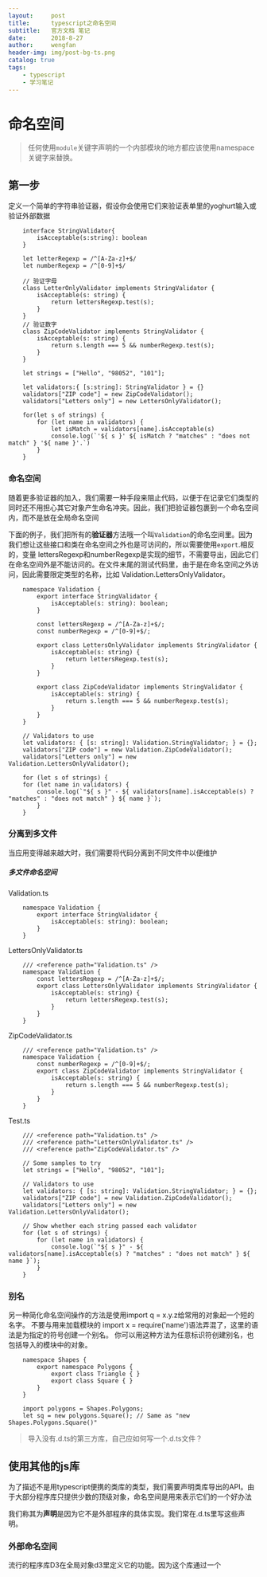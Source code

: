 ```yaml
---
layout:     post
title:      typescript之命名空间
subtitle:   官方文档 笔记
date:       2018-8-27
author:     wengfan
header-img: img/post-bg-ts.png
catalog: true
tags:
    - typescript
    - 学习笔记
---
```

# 命名空间
> 任何使用```module```关键字声明的一个内部模块的地方都应该使用namespace关键字来替换。

## 第一步
定义一个简单的字符串验证器，假设你会使用它们来验证表单里的yoghurt输入或验证外部数据
```
    interface StringValidator{
        isAcceptable(s:string): boolean
    }

    let letterRegexp = /^[A-Za-z]+$/
    let numberRegexp = /^[0-9]+$/

    // 验证字母
    class LetterOnlyValidator implements StringValidator {
        isAcceptable(s: string) {
            return lettersRegexp.test(s);
        }
    }
    // 验证数字
    class ZipCodeValidator implements StringValidator {
        isAcceptable(s: string) {
            return s.length === 5 && numberRegexp.test(s);
        }
    }

    let strings = ["Hello", "98052", "101"];

    let validators:{ [s:string]: StringValidator } = {}
    validators["ZIP code"] = new ZipCodeValidator();
    validators["Letters only"] = new LettersOnlyValidator();

    for(let s of strings) {
        for (let name in validators) {
            let isMatch = validators[name].isAcceptable(s)
            console.log(`'${ s }' ${ isMatch ? "matches" : "does not match" } '${ name }'.`)
        }
    }
```

### 命名空间

随着更多验证器的加入，我们需要一种手段来阻止代码，以便于在记录它们类型的同时还不用担心其它对象产生命名冲突。因此，我们把验证器包裹到一个命名空间内，而不是放在全局命名空间

下面的例子，我们把所有的**验证器**方法哦一个叫```Validation```的命名空间里。因为我们想让这些接口和类在命名空间之外也是可访问的，所以需要使用```export```.相反的，变量 lettersRegexp和numberRegexp是实现的细节，不需要导出，因此它们在命名空间外是不能访问的。在文件末尾的测试代码里，由于是在命名空间之外访问，因此需要限定类型的名称，比如 Validation.LettersOnlyValidator。
```
    namespace Validation {
        export interface StringValidator {
            isAcceptable(s: string): boolean;
        }

        const lettersRegexp = /^[A-Za-z]+$/;
        const numberRegexp = /^[0-9]+$/;

        export class LettersOnlyValidator implements StringValidator {
            isAcceptable(s: string) {
                return lettersRegexp.test(s);
            }
        }

        export class ZipCodeValidator implements StringValidator {
            isAcceptable(s: string) {
                return s.length === 5 && numberRegexp.test(s);
            }
        }
    }

    // Validators to use
    let validators: { [s: string]: Validation.StringValidator; } = {};
    validators["ZIP code"] = new Validation.ZipCodeValidator();
    validators["Letters only"] = new Validation.LettersOnlyValidator();

    for (let s of strings) {
    for (let name in validators) {
        console.log(`"${ s }" - ${ validators[name].isAcceptable(s) ? "matches" : "does not match" } ${ name }`);
        }
    }
```

### 分离到多文件
当应用变得越来越大时，我们需要将代码分离到不同文件中以便维护

##### 多文件命名空间
Validation.ts
```
    namespace Validation {
        export interface StringValidator {
            isAcceptable(s: string): boolean;
        }
    }
```
LettersOnlyValidator.ts
```
    /// <reference path="Validation.ts" />
    namespace Validation {
        const lettersRegexp = /^[A-Za-z]+$/;
        export class LettersOnlyValidator implements StringValidator {
            isAcceptable(s: string) {
                return lettersRegexp.test(s);
            }
        }
    }
```
ZipCodeValidator.ts
```
    /// <reference path="Validation.ts" />
    namespace Validation {
        const numberRegexp = /^[0-9]+$/;
        export class ZipCodeValidator implements StringValidator {
            isAcceptable(s: string) {
                return s.length === 5 && numberRegexp.test(s);
            }
        }
    }

```
Test.ts
```
    /// <reference path="Validation.ts" />
    /// <reference path="LettersOnlyValidator.ts" />
    /// <reference path="ZipCodeValidator.ts" />

    // Some samples to try
    let strings = ["Hello", "98052", "101"];

    // Validators to use
    let validators: { [s: string]: Validation.StringValidator; } = {};
    validators["ZIP code"] = new Validation.ZipCodeValidator();
    validators["Letters only"] = new Validation.LettersOnlyValidator();

    // Show whether each string passed each validator
    for (let s of strings) {
        for (let name in validators) {
            console.log(`"${ s }" - ${ validators[name].isAcceptable(s) ? "matches" : "does not match" } ${ name }`);
        }
    }
```

### 别名
另一种简化命名空间操作的方法是使用import q = x.y.z给常用的对象起一个短的名字。 不要与用来加载模块的 import x = require('name')语法弄混了，这里的语法是为指定的符号创建一个别名。 你可以用这种方法为任意标识符创建别名，也包括导入的模块中的对象。
```
    namespace Shapes {
        export namespace Polygons {
            export class Triangle { }
            export class Square { }
        }
    }

    import polygons = Shapes.Polygons;
    let sq = new polygons.Square(); // Same as "new Shapes.Polygons.Square()"
```

> 导入没有.d.ts的第三方库，自己应如何写一个.d.ts文件？
## 使用其他的js库
为了描述不是用typescript便携的类库的类型，我们需要声明类库导出的API。由于大部分程序库只提供少数的顶级对象，命名空间是用来表示它们的一个好办法

我们称其为**声明**是因为它不是外部程序的具体实现。我们常在.d.ts里写这些声明。

### 外部命名空间

流行的程序库D3在全局对象d3里定义它的功能。因为这个库通过一个<script>标签加载（不通过模块加载器），它的声明文件使用内部模块来定义它的类型。

为了让typescript编译器识别它的类型，我们使用外部命名空间声明。

d3.d.ts
```
    declare namespace D3 {
        export interface Selectors {
            select: {
                (selector: string): Selection;
                (element: EventTarget): Selection;
            };
        }

        export interface Event {
             x: number;
            y: number;
        }

        export interface Base extends Selectors {
            event: Event;
        }
    }
    declare var d3:D3.base
```